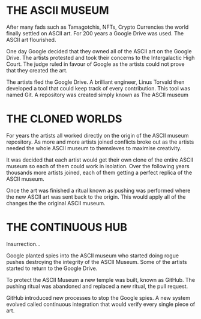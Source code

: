 # THE ASCII MUSEUM

After many fads such as Tamagotchis, NFTs, Crypto Currencies the world finally settled on ASCII art. For 200 years a Google Drive was used. The ASCII art flourished. 

One day Google decided that they owned all of the ASCII art on the Google Drive. The artists protested and took their concerns to the Intergalactic High Court. The judge ruled in favour of Google as the artists could not prove that they created the art.

The artists fled the Google Drive. A brilliant engineer, Linus Torvald then developed a tool that could keep track of every contribution. This tool was named Git. A repository was created simply known as The ASCII museum

# THE CLONED WORLDS

For years the artists all worked directly on the origin of the ASCII museum repository. As more and more artists joined conflicts broke out as the artists needed the whole ASCII museum to themsleves to maximise creativity. 

It was decided that each artist would get their own clone of the entire ASCII museum so each of them could work in isolation. Over the following years thousands more artists joined, each of them getting a perfect replica of the ASCII museum. 

Once the art was finished a ritual known as pushing was performed where the new ASCII art was sent back to the origin. This would apply all of the changes the the original ASCII museum.


# THE CONTINUOUS HUB

Insurrection...

Google planted spies into the ASCII museum who started doing rogue pushes destroying the integrity of the ASCII Museum. Some of the artists started to return to the Google Drive.

To protect the ASCII Museum a new temple was built, known as GitHub. The pushing ritual was abandoned and replaced a new ritual, the pull request. 

GitHub introduced new processes to stop the Google spies. A new system evolved called continuous integration that would verify every single piece of art.